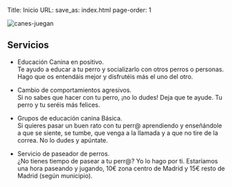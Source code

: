 Title: Inicio
URL:
save_as: index.html
page-order: 1

![canes-juegan]({filename}/images/canes.jpg)

Servicios
---

* Educación Canina en positivo.    
Te ayudo a educar a tu perro y socializarlo con otros perros o personas.
Hago que os entendáis mejor y disfrutéis más el uno del otro.

* Cambio de comportamientos agresivos.  
Si no sabes que hacer con tu perro, ¡no lo dudes! Deja que te ayude.
Tu perro y tu seréis más felices.

* Grupos de educación canina Básica.  
Si quieres pasar un buen rato con tu perr@ aprendiendo y enseñándole a que se siente, se tumbe, que venga a la llamada y a que no tire de la
correa. No lo dudes y apúntate.

* Servicio de paseador de perros.  
¿No tienes tiempo de pasear a tu perr@? Yo lo hago por ti.
Estaríamos una hora paseando y jugando, 10€ zona centro de Madrid y 15€  resto de Madrid (según municipio).
